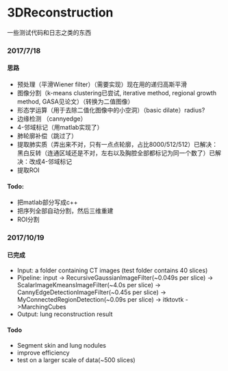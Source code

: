 ﻿# 3DReconstruction
一些测试代码和日志之类的东西

### 2017/7/18
#### 思路
* 预处理（平滑Wiener filter）（需要实现）现在用的递归高斯平滑
* 图像分割（k-means clustering已尝试, iterative method, regional growth method, GASA见论文）（转换为二值图像）
* 形态学运算（用于去除二值化图像中的小空洞）（basic dilate）radius?
* 边缘检测 （cannyedge）
* 4-邻域标记（用matlab实现了）
* 肺轮廓补偿（跳过了）
* 提取肺实质（弄出来不对，只有一点点轮廓，占比8000/512/512）已解决：黑白反转（连通区域还是不对，左右以及胸腔全部都标记为同一个数了）已解决：改成4-邻域标记
* 提取ROI

#### Todo:
* 把matlab部分写成c++
* 把序列全部自动分割，然后三维重建
* ROI分割

### 2017/10/19
#### 已完成
* Input: a folder containing CT images (test folder contains 40 slices)
* Pipeline: input -> RecursiveGaussianImageFilter(~0.049s per slice) -> ScalarImageKmeansImageFilter(~4.0s per slice) -> CannyEdgeDetectionImageFilter(~0.45s per slice) -> MyConnectedRegionDetection(~0.09s per slice) -> itktovtk ->MarchingCubes
* Output: lung reconstruction result
#### Todo
* Segment skin and lung nodules
* improve efficiency
* test on a larger scale of data(~500 slices)


